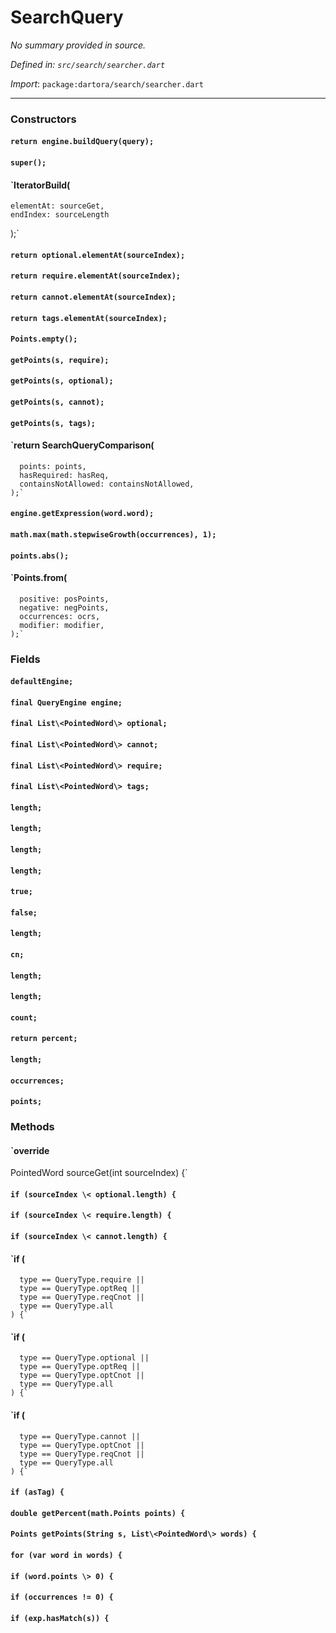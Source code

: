 # SearchQuery

_No summary provided in source._

_Defined in: `src/search/searcher.dart`_

_Import_: `package:dartora/search/searcher.dart`

---

### Constructors

#### `return engine.buildQuery(query);`



#### `super();`



#### `IteratorBuild(
    elementAt: sourceGet,
    endIndex: sourceLength
  );`



#### `return optional.elementAt(sourceIndex);`



#### `return require.elementAt(sourceIndex);`



#### `return cannot.elementAt(sourceIndex);`



#### `return tags.elementAt(sourceIndex);`



#### `Points.empty();`



#### `getPoints(s, require);`



#### `getPoints(s, optional);`



#### `getPoints(s, cannot);`



#### `getPoints(s, tags);`



#### `return SearchQueryComparison(
      points: points,
      hasRequired: hasReq,
      containsNotAllowed: containsNotAllowed,
    );`



#### `engine.getExpression(word.word);`



#### `math.max(math.stepwiseGrowth(occurrences), 1);`



#### `points.abs();`



#### `Points.from(
      positive: posPoints,
      negative: negPoints,
      occurrences: ocrs,
      modifier: modifier,
    );`



### Fields

#### `defaultEngine;`



#### `final QueryEngine engine;`



#### `final List\<PointedWord\> optional;`



#### `final List\<PointedWord\> cannot;`



#### `final List\<PointedWord\> require;`



#### `final List\<PointedWord\> tags;`



#### `length;`



#### `length;`



#### `length;`



#### `length;`



#### `true;`



#### `false;`



#### `length;`



#### `cn;`



#### `length;`



#### `length;`



#### `count;`



#### `return percent;`



#### `length;`



#### `occurrences;`



#### `points;`





### Methods

#### `override
  PointedWord sourceGet(int sourceIndex) {`



#### `if (sourceIndex \< optional.length) {`



#### `if (sourceIndex \< require.length) {`



#### `if (sourceIndex \< cannot.length) {`



#### `if (
      type == QueryType.require ||
      type == QueryType.optReq ||
      type == QueryType.reqCnot ||
      type == QueryType.all
    ) {`



#### `if (
      type == QueryType.optional ||
      type == QueryType.optReq ||
      type == QueryType.optCnot ||
      type == QueryType.all
    ) {`



#### `if (
      type == QueryType.cannot ||
      type == QueryType.optCnot ||
      type == QueryType.reqCnot ||
      type == QueryType.all
    ) {`



#### `if (asTag) {`



#### `double getPercent(math.Points points) {`



#### `Points getPoints(String s, List\<PointedWord\> words) {`



#### `for (var word in words) {`



#### `if (word.points \> 0) {`



#### `if (occurrences != 0) {`



#### `if (exp.hasMatch(s)) {`



